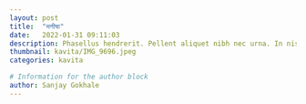 ```yaml
---
layout: post
title:  "मनीषा"
date:   2022-01-31 09:11:03
description: Phasellus hendrerit. Pellent aliquet nibh nec urna. In nis aliquet vel, dapibus id,mattis.
thumbnail: kavita/IMG_9696.jpeg
categories: kavita

# Information for the author block
author: Sanjay Gokhale
---
```


